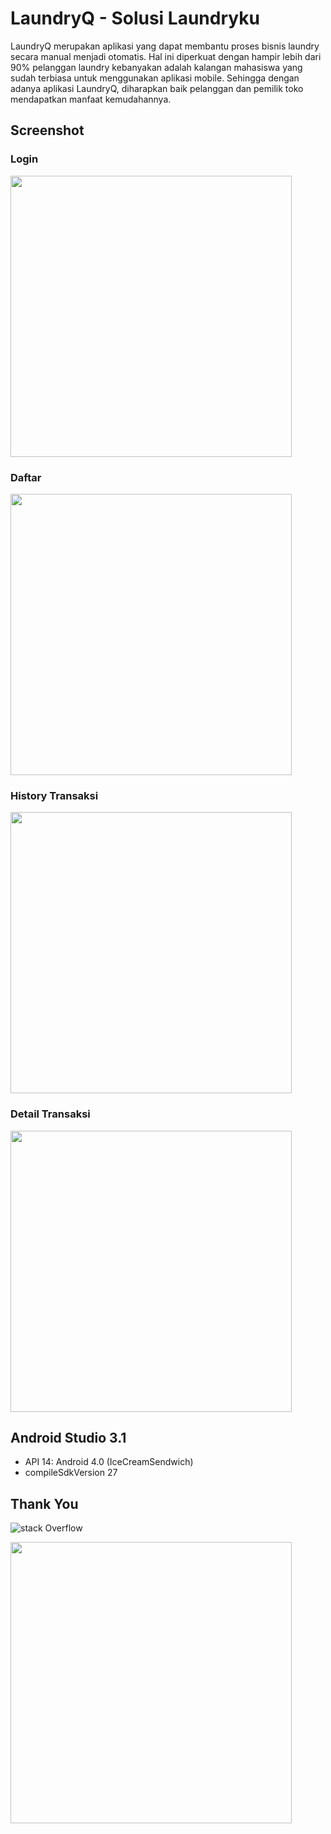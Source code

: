 # LaundryQ - Solusi Laundryku

LaundryQ merupakan aplikasi yang dapat membantu proses bisnis laundry secara manual menjadi otomatis. Hal ini diperkuat dengan hampir lebih dari 90% pelanggan laundry kebanyakan adalah kalangan mahasiswa yang sudah terbiasa untuk menggunakan aplikasi mobile. Sehingga dengan adanya aplikasi LaundryQ, diharapkan baik pelanggan dan pemilik toko mendapatkan manfaat kemudahannya.  

## Screenshot
### Login
<p><img src="http://preview.ibb.co/ncUPwc/login.jpg" width="450"/></p>

### Daftar
<p><img src="http://preview.ibb.co/fP2zUx/daftar.jpg" width="450"/></p>

### History Transaksi
<p><img src="http://preview.ibb.co/n8Rtpx/list.jpg" width="450"/></p>

### Detail Transaksi
<p><img src="http://preview.ibb.co/iLxYpx/detail.jpg" width="450"/></p>

## Android Studio 3.1
- API 14: Android 4.0 (IceCreamSendwich)
- compileSdkVersion 27

## Thank You
![stack Overflow](http://lmsotfy.com/so.png)
<p><img src="https://www.androidhive.info/wp-content/uploads/2017/07/androidhive2x.png" width="450"/></p>
